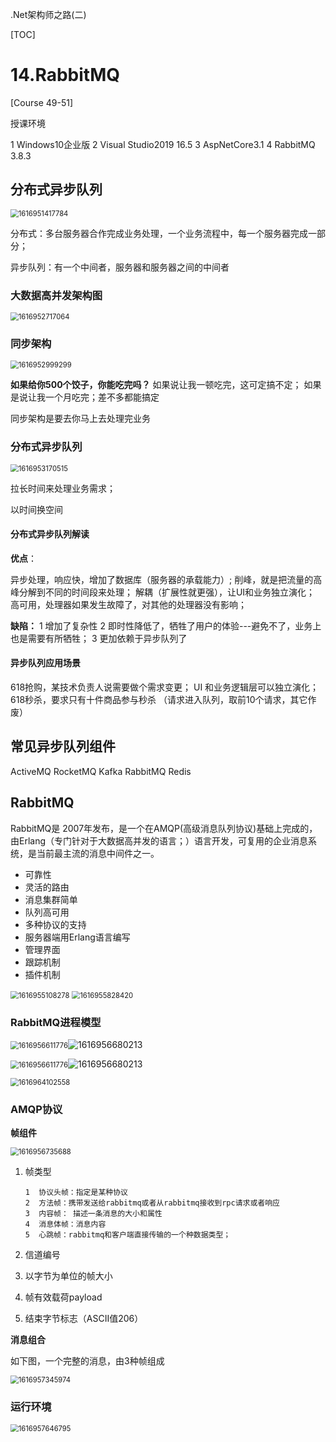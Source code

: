 .Net架构师之路(二)

[TOC]



# 14.RabbitMQ

[Course 49-51]



授课环境

1   Windows10企业版
2   Visual Studio2019  16.5
3   AspNetCore3.1
4   RabbitMQ    3.8.3

## 分布式异步队列



<img src="images/.Net%E6%9E%B6%E6%9E%84%E5%B8%88%E4%B9%8B%E8%B7%AF(%E4%BA%8C)/1616951417784.png" alt="1616951417784" style="zoom:80%;" />

分布式：多台服务器合作完成业务处理，一个业务流程中，每一个服务器完成一部分；

异步队列：有一个中间者，服务器和服务器之间的中间者



### 大数据高并发架构图

<img src="images/.Net%E6%9E%B6%E6%9E%84%E5%B8%88%E4%B9%8B%E8%B7%AF(%E4%BA%8C)/1616952717064.png" alt="1616952717064" style="zoom:80%;" />



### 同步架构

<img src="images/.Net%E6%9E%B6%E6%9E%84%E5%B8%88%E4%B9%8B%E8%B7%AF(%E4%BA%8C)/1616952999299.png" alt="1616952999299" style="zoom:80%;" />

**如果给你500个饺子，你能吃完吗？**
如果说让我一顿吃完，这可定搞不定；
如果是说让我一个月吃完；差不多都能搞定

同步架构是要去你马上去处理完业务



### 分布式异步队列

<img src="images/.Net%E6%9E%B6%E6%9E%84%E5%B8%88%E4%B9%8B%E8%B7%AF(%E4%BA%8C)/1616953170515.png" alt="1616953170515" style="zoom:80%;" />

拉长时间来处理业务需求；

以时间换空间

 

#### 分布式异步队列解读

**优点**：

异步处理，响应快，增加了数据库（服务器的承载能力）;
削峰，就是把流量的高峰分解到不同的时间段来处理；
解耦（扩展性就更强），让UI和业务独立演化；
高可用，处理器如果发生故障了，对其他的处理器没有影响；



**缺陷：**
1  增加了复杂性
2  即时性降低了，牺牲了用户的体验---避免不了，业务上也是需要有所牺牲；
3  更加依赖于异步队列了



#### 异步队列应用场景

618抢购，某技术负责人说需要做个需求变更；  UI 和业务逻辑层可以独立演化；
618秒杀，要求只有十件商品参与秒杀 （请求进入队列，取前10个请求，其它作废）



## 常见异步队列组件

ActiveMQ
RocketMQ
Kafka
RabbitMQ
Redis



## RabbitMQ

RabbitMQ是 2007年发布，是一个在AMQP(高级消息队列协议)基础上完成的，由Erlang（专门针对于大数据高并发的语言；）语言开发，可复用的企业消息系统，是当前最主流的消息中间件之一。

- 可靠性
- 灵活的路由
- 消息集群简单
- 队列高可用
- 多种协议的支持
- 服务器端用Erlang语言编写
- 管理界面
- 跟踪机制
- 插件机制



<img src="images/.Net%E6%9E%B6%E6%9E%84%E5%B8%88%E4%B9%8B%E8%B7%AF(%E4%BA%8C)/1616955108278.png" alt="1616955108278" style="zoom:80%;" />

<img src="images/.Net%E6%9E%B6%E6%9E%84%E5%B8%88%E4%B9%8B%E8%B7%AF(%E4%BA%8C)/1616955828420.png" alt="1616955828420" style="zoom:80%;" />



### RabbitMQ进程模型

<img src="images/.Net%E6%9E%B6%E6%9E%84%E5%B8%88%E4%B9%8B%E8%B7%AF(%E4%BA%8C)/1616956611776.png" alt="1616956611776" style="zoom:80%;" />![1616956680213](images/.Net%E6%9E%B6%E6%9E%84%E5%B8%88%E4%B9%8B%E8%B7%AF(%E4%BA%8C)/1616956680213.png)

<img src="images/.Net%E6%9E%B6%E6%9E%84%E5%B8%88%E4%B9%8B%E8%B7%AF(%E4%BA%8C)/1616956611776.png" alt="1616956611776" style="zoom:80%;" />![1616956680213](images/.Net%E6%9E%B6%E6%9E%84%E5%B8%88%E4%B9%8B%E8%B7%AF(%E4%BA%8C)/1616956680213.png)



<img src="images/.Net%E6%9E%B6%E6%9E%84%E5%B8%88%E4%B9%8B%E8%B7%AF(%E4%BA%8C)/1616964102558.png" alt="1616964102558" style="zoom:80%;" />



### AMQP协议 

**帧组件**

<img src="images/.Net%E6%9E%B6%E6%9E%84%E5%B8%88%E4%B9%8B%E8%B7%AF(%E4%BA%8C)/1616956735688.png" alt="1616956735688" style="zoom:80%;" />

1. 帧类型 

   ```shell
   1  协议头帧：指定是某种协议
   2  方法帧：携带发送给rabbitmq或者从rabbitmq接收到rpc请求或者响应
   3  内容帧： 描述一条消息的大小和属性
   4  消息体帧：消息内容
   5  心跳帧：rabbitmq和客户端直接传输的一个种数据类型；
   ```

   

2. 信道编号 

3. 以字节为单位的帧大小 

4. 帧有效载荷payload 

5. 结束字节标志（ASCII值206）



**消息组合**

如下图，一个完整的消息，由3种帧组成

<img src="images/.Net%E6%9E%B6%E6%9E%84%E5%B8%88%E4%B9%8B%E8%B7%AF(%E4%BA%8C)/1616957345974.png" alt="1616957345974" style="zoom:80%;" />



### 运行环境

<img src="images/.Net%E6%9E%B6%E6%9E%84%E5%B8%88%E4%B9%8B%E8%B7%AF(%E4%BA%8C)/1616957646795.png" alt="1616957646795" style="zoom:80%;" />

